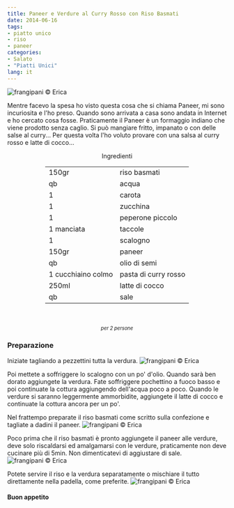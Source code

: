 ```yaml
---
title: Paneer e Verdure al Curry Rosso con Riso Basmati
date: 2014-06-16
tags:
- piatto unico
- riso
- paneer
categories:
- Salato
- "Piatti Unici"
lang: it
---
```

![](header.jpg "frangipani © Erica")

Mentre facevo la spesa ho visto questa cosa che si chiama Paneer, mi sono incuriosita e l'ho preso. Quando sono arrivata a casa sono andata in Internet e ho cercato cosa fosse. Praticamente il Paneer è un formaggio indiano che viene prodotto senza caglio. Si può mangiare fritto, impanato o con delle salse al curry... Per questa volta l'ho voluto provare con una salsa al curry rosso e latte di cocco... 


<div id="wrapper" style="text-align: center">
  <div id="yourdiv" style="display: inline-block;">
    <div class="ingredients">
      <div class="ingredients-title">Ingredienti</div>
      <table>
        <tbody>
          <tr>
            <td>150gr</td>
            <td>riso basmati</td>
          </tr>
          <tr>
            <td>qb</td>
            <td>acqua</td>
          </tr>
          <tr>
            <td>1</td>
            <td>carota</td>
          </tr>
          <tr>
            <td>1</td>
            <td>zucchina</td>
          </tr>
          <tr>
            <td>1</td>
            <td>peperone piccolo</td>
          </tr>
          <tr>
            <td>1 manciata</td>
            <td>taccole</td>
          </tr>
          <tr>
            <td>1</td>
            <td>scalogno</td>
          </tr>
          <tr>
            <td>150gr</td>
            <td>paneer</td>
          </tr>
          <tr>
            <td>qb</td>
            <td>olio di semi</td>
          </tr>
          <tr>
            <td>1 cucchiaino colmo</td>
            <td>pasta di curry rosso</td>
          </tr>
          <tr>
            <td>250ml</td>
            <td>latte di cocco</td>
          </tr>
          <tr>
            <td>qb</td>
            <td>sale</td>
          </tr>
        </tbody>
      </table>
      <br></br>
      <i class="pull-right" style="font-size: 80%;">per 2 persone</i>
    </div>
  </div>
</div>


<h3>
  <font color="grey">
    <i class="fa-solid fa-gears"></i>
  </font> Preparazione
</h3>

Iniziate tagliando a pezzettini tutta la verdura.
![](verdure.jpg "frangipani © Erica")

Poi mettete a soffriggere lo scalogno con un po' d'olio. Quando sarà ben dorato aggiungete la verdura. Fate soffriggere pochettino a fuoco basso e poi continuate la cottura aggiungendo dell'acqua poco a poco. Quando le verdure si saranno leggermente ammorbidite, aggiungete il latte di cocco e continuate la cottura ancora per un po'.

Nel frattempo preparate il riso basmati come scritto sulla confezione e tagliate a dadini il paneer.
![](paneer.jpg "frangipani © Erica")

Poco prima che il riso basmati è pronto aggiungete il paneer alle verdure, deve solo riscaldarsi ed amalgamarsi con le verdure, praticamente non deve cucinare più di 5min. Non dimenticatevi di aggiustare di sale.
![](condimento.jpg "frangipani © Erica")

Potete servire il riso e la verdura separatamente o mischiare il tutto direttamente nella padella, come preferite.
![](risultato.jpg "frangipani © Erica")

<h4>Buon appetito
  <font color="red">
    <i class="fa-regular fa-face-smile"></i>
  </font>
</h4>